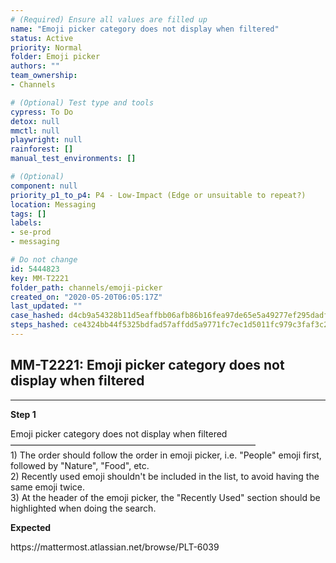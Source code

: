 ```yaml
---
# (Required) Ensure all values are filled up
name: "Emoji picker category does not display when filtered"
status: Active
priority: Normal
folder: Emoji picker
authors: ""
team_ownership: 
- Channels

# (Optional) Test type and tools
cypress: To Do
detox: null
mmctl: null
playwright: null
rainforest: []
manual_test_environments: []

# (Optional)
component: null
priority_p1_to_p4: P4 - Low-Impact (Edge or unsuitable to repeat?)
location: Messaging
tags: []
labels: 
- se-prod
- messaging

# Do not change
id: 5444823
key: MM-T2221
folder_path: channels/emoji-picker
created_on: "2020-05-20T06:05:17Z"
last_updated: ""
case_hashed: d4cb9a54328b11d5eaffbb06afb86b16fea97de65e5a49277ef295dadf71a94704ffbcd43bec18ec11da676edfe7dc65
steps_hashed: ce4324bb44f5325bdfad57affdd5a9771fc7ec1d5011fc979c3faf3c2763cca7f20929f8878031b09cb3cdf6e02d6216
---
```


## MM-T2221: Emoji picker category does not display when filtered

---

**Step 1**

Emoji picker category does not display when filtered\
————————————————————————————\
1\) The order should follow the order in emoji picker, i.e. "People" emoji first, followed by "Nature", "Food", etc.\
2\) Recently used emoji shouldn't be included in the list, to avoid having the same emoji twice.\
3\) At the header of the emoji picker, the "Recently Used" section should be highlighted when doing the search.

**Expected**

https\://mattermost.atlassian.net/browse/PLT-6039
